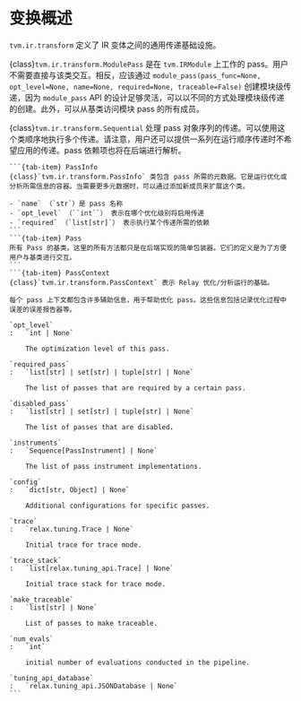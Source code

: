 # 变换概述

`tvm.ir.transform` 定义了 IR 变体之间的通用传递基础设施。

{class}`tvm.ir.transform.ModulePass` 是在 `tvm.IRModule` 上工作的 pass。用户不需要直接与该类交互。相反，应该通过 `module_pass(pass_func=None, opt_level=None, name=None, required=None, traceable=False)` 创建模块级传递，因为 `module_pass` API 的设计足够灵活，可以以不同的方式处理模块级传递的创建。此外，可以从基类访问模块 pass 的所有成员。

{class}`tvm.ir.transform.Sequential` 处理 pass 对象序列的传递。可以使用这个类顺序地执行多个传递。请注意，用户还可以提供一系列在运行顺序传递时不希望应用的传递。pass 依赖项也将在后端进行解析。

````{tab-set}
```{tab-item} PassInfo
{class}`tvm.ir.transform.PassInfo` 类包含 pass 所需的元数据。它是运行优化或分析所需信息的容器。当需要更多元数据时，可以通过添加新成员来扩展这个类。

- `name` （`str`）是 pass 名称
- `opt_level` （``int``） 表示在哪个优化级别将启用传递
- `required` （`list[str]`） 表示执行某个传递所需的依赖
```
```{tab-item} Pass
所有 Pass 的基类。这里的所有方法都只是在后端实现的简单包装器。它们的定义是为了方便用户与基类进行交互。
```
```{tab-item} PassContext
{class}`tvm.ir.transform.PassContext` 表示 Relay 优化/分析运行的基础。

每个 pass 上下文都包含许多辅助信息，用于帮助优化 pass。这些信息包括记录优化过程中误差的误差报告器等。

`opt_level` 
:   `int | None`

    The optimization level of this pass.

`required_pass`
:   `list[str] | set[str] | tuple[str] | None`

    The list of passes that are required by a certain pass.

`disabled_pass`
:   `list[str] | set[str] | tuple[str] | None`

    The list of passes that are disabled.

`instruments`
:   `Sequence[PassInstrument] | None`

    The list of pass instrument implementations.

`config`
:   `dict[str, Object] | None`

    Additional configurations for specific passes.

`trace`
:   `relax.tuning.Trace | None`

    Initial trace for trace mode.

`trace_stack`
:   `list[relax.tuning_api.Trace] | None`

    Initial trace stack for trace mode.

`make_traceable`
:   `list[str] | None`

    List of passes to make traceable.

`num_evals`
:   `int`

    initial number of evaluations conducted in the pipeline.

`tuning_api_database`
:   `relax.tuning_api.JSONDatabase | None`
```
````